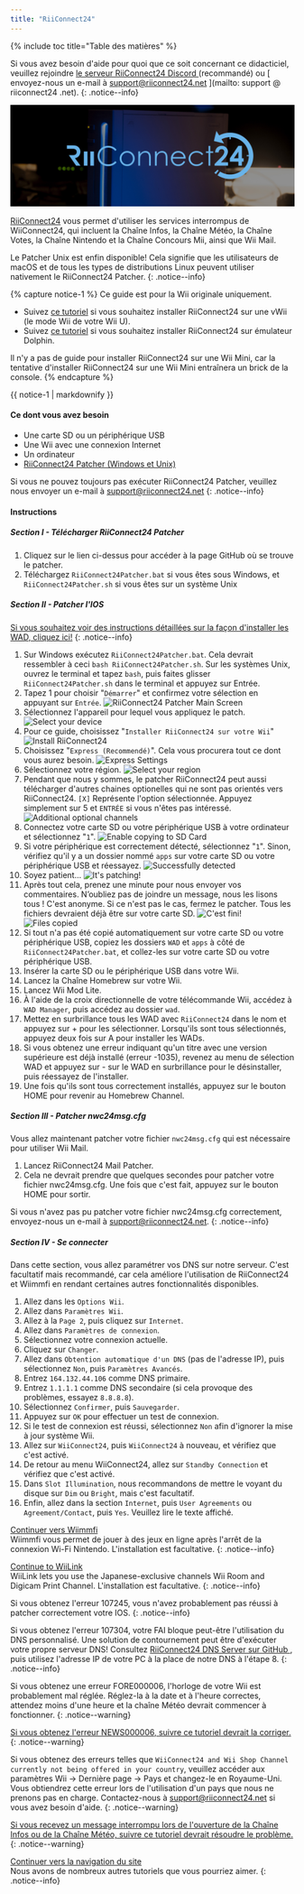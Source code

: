```yaml
---
title: "RiiConnect24"
---
```


{% include toc title="Table des matières" %}

Si vous avez besoin d'aide pour quoi que ce soit concernant ce didacticiel, veuillez rejoindre [ le serveur RiiConnect24 Discord ](https://discord.gg/rc24) (recommandé) ou \[ envoyez-nous un e-mail à support@riiconnect24.net \](mailto: support @ riiconnect24 .net).
{: .notice--info}

![RiiConnect24 Logo](/images/WiiRC24Logo.jpg)

[RiiConnect24](https://rc24.xyz/) vous permet d'utiliser les services interrompus de WiiConnect24, qui incluent la Chaîne Infos, la Chaîne Météo, la Chaîne Votes, la Chaîne Nintendo et la Chaîne Concours Mii, ainsi que Wii Mail.

Le Patcher Unix est enfin disponible! Cela signifie que les utilisateurs de macOS et de tous les types de distributions Linux peuvent utiliser nativement le RiiConnect24 Patcher.
{: .notice--info}

{% capture notice-1 %}
Ce guide est pour la Wii originale uniquement.

- Suivez [ce tutoriel](riiconnect24-vwii) si vous souhaitez installer RiiConnect24 sur une vWii (le mode Wii de votre Wii U).
- Suivez [ce tutoriel](riiconnect24-dolphin) si vous souhaitez installer RiiConnect24 sur émulateur Dolphin.

Il n'y a pas de guide pour installer RiiConnect24 sur une Wii Mini, car la tentative d'installer RiiConnect24 sur une Wii Mini entraînera un brick de la console.
{% endcapture %}

<div class="notice--warning">{{ notice-1 | markdownify }}</div>

#### Ce dont vous avez besoin

* Une carte SD ou un périphérique USB
* Une Wii avec une connexion Internet
* Un ordinateur
* [RiiConnect24 Patcher (Windows et Unix)](https://github.com/RiiConnect24/RiiConnect24-Patcher/releases)

Si vous ne pouvez toujours pas exécuter RiiConnect24 Patcher, veuillez nous envoyer un e-mail à support@riiconnect24.net
{: .notice--info}

#### Instructions

##### Section I - Télécharger RiiConnect24 Patcher

1. Cliquez sur le lien ci-dessus pour accéder à la page GitHub où se trouve le patcher.
2. Téléchargez `RiiConnect24Patcher.bat` si vous êtes sous Windows, et `RiiConnect24Patcher.sh` si vous êtes sur un système Unix

##### Section II - Patcher l'IOS

[Si vous souhaitez voir des instructions détaillées sur la façon d'installer les WAD, cliquez ici!](wiimodlite)
{: .notice--info}

1. Sur Windows exécutez `RiiConnect24Patcher.bat`. Cela devrait ressembler à ceci `bash RiiConnect24Patcher.sh`. Sur les systèmes Unix, ouvrez le terminal et tapez `bash`, puis faites glisser `RiiConnect24Patcher.sh` dans le terminal et appuyez sur Entrée.
2. Tapez 1 pour choisir "`Démarrer`" et confirmez votre sélection en appuyant sur `Entrée`. ![RiiConnect24 Patcher Main Screen](/images/RC24_Patcher/1.JPG)
3. Sélectionnez l'appareil pour lequel vous appliquez le patch. ![Select your device](/images/RC24_Patcher/2.JPG)
4. Pour ce guide, choisissez "`Installer RiiConnect24 sur votre Wii`" ![Install RiiConnect24](/images/RC24_Patcher/3.JPG)
5. Choisissez "`Express (Recommendé)`". Cela vous procurera tout ce dont vous aurez besoin. ![Express Settings](/images/RC24_Patcher/4.JPG)
6. Sélectionnez votre région. ![Select your region](/images/RC24_Patcher/5.JPG)
7. Pendant que nous y sommes, le patcher RiiConnect24 peut aussi télécharger d'autres chaines optionelles qui ne sont pas orientés vers RiiConnect24. `[X]` Représente l'option sélectionnée. Appuyez simplement sur 5 et `ENTRÉE` si vous n'êtes pas intéressé. ![Additional optional channels](/images/RC24_Patcher/6.JPG)
7. Connectez votre carte SD ou votre périphérique USB à votre ordinateur et sélectionnez "`1`". ![Enable copying to SD Card](/images/RC24_Patcher/7.JPG)
8. Si votre périphérique est correctement détecté, sélectionnez "`1`". Sinon, vérifiez qu'il y a un dossier nommé `apps` sur votre carte SD ou votre périphérique USB et réessayez. ![Successfully detected](/images/RC24_Patcher/8.JPG)
9. Soyez patient... ![It's patching!](/images/RC24_Patcher/9.JPG)
10. Après tout cela, prenez une minute pour nous envoyer vos commentaires. N’oubliez pas de joindre un message, nous les lisons tous ! C'est anonyme. Si ce n'est pas le cas, fermez le patcher. Tous les fichiers devraient déjà être sur votre carte SD. ![C'est fini!](/images/RC24_Patcher/10.JPG) ![Files copied](/images/RC24_Patcher/11.PNG)
11. Si tout n'a pas été copié automatiquement sur votre carte SD ou votre périphérique USB, copiez les dossiers `WAD` et `apps` à côté de `RiiConnect24Patcher.bat`, et collez-les sur votre carte SD ou votre périphérique USB.
12. Insérer la carte SD ou le périphérique USB dans votre Wii.
13. Lancez la Chaîne Homebrew sur votre Wii.
14. Lancez Wii Mod Lite.
15. À l'aide de la croix directionnelle de votre télécommande Wii, accédez à `WAD Manager`, puis accédez au dossier `wad`.
16. Mettez en surbrillance tous les WAD avec `RiiConnect24` dans le nom et appuyez sur + pour les sélectionner. Lorsqu'ils sont tous sélectionnés, appuyez deux fois sur A pour installer les WADs.
17. Si vous obtenez une erreur indiquant qu'un titre avec une version supérieure est déjà installé (erreur -1035), revenez au menu de sélection WAD et appuyez sur - sur le WAD en surbrillance pour le désinstaller, puis réessayez de l'installer.
18. Une fois qu'ils sont tous correctement installés, appuyez sur le bouton HOME pour revenir au Homebrew Channel.

##### Section III - Patcher nwc24msg.cfg

Vous allez maintenant patcher votre fichier `nwc24msg.cfg` qui est nécessaire pour utiliser Wii Mail.

1. Lancez RiiConnect24 Mail Patcher.
2. Cela ne devrait prendre que quelques secondes pour patcher votre fichier nwc24msg.cfg. Une fois que c'est fait, appuyez sur le bouton HOME pour sortir.

Si vous n'avez pas pu patcher votre fichier nwc24msg.cfg correctement, envoyez-nous un e-mail à [support@riiconnect24.net](mailto:support@riiconnect24.net).
{: .notice--info}

##### Section IV - Se connecter

Dans cette section, vous allez paramétrer vos DNS sur notre serveur. C'est facultatif mais recommandé, car cela améliore l'utilisation de RiiConnect24 et Wiimmfi en rendant certaines autres fonctionnalités disponibles.

1. Allez dans les `Options Wii`.
2. Allez dans `Paramètres Wii`.
3. Allez à la `Page 2`, puis cliquez sur `Internet`.
4. Allez dans `Paramètres de connexion`.
5. Sélectionnez votre connexion actuelle.
6. Cliquez sur `Changer`.
7. Allez dans `Obtention automatique d'un DNS` (pas de l'adresse IP), puis sélectionnez `Non`, puis `Paramètres Avancés`.
8. Entrez `164.132.44.106` comme DNS primaire.
9. Entrez `1.1.1.1` comme DNS secondaire (si cela provoque des problèmes, essayez `8.8.8.8`).
10. Sélectionnez `Confirmer`, puis `Sauvegarder`.
11. Appuyez sur `OK` pour effectuer un test de connexion.
12. Si le test de connexion est réussi, sélectionnez `Non` afin d'ignorer la mise à jour système Wii.
13. Allez sur `WiiConnect24`, puis `WiiConnect24` à nouveau, et vérifiez que c'est activé.
14. De retour au menu WiiConnect24, allez sur `Standby Connection` et vérifiez que c'est activé.
15. Dans `Slot Illumination`, nous recommandons de mettre le voyant du disque sur `Dim` ou `Bright`, mais c'est facultatif.
16. Enfin, allez dans la section `Internet`, puis `User Agreements` ou `Agreement/Contact`, puis `Yes`. Veuillez lire le texte affiché.


[Continuer vers Wiimmfi](wiimmfi)<br> Wiimmfi vous permet de jouer à des jeux en ligne après l'arrêt de la connexion Wi-Fi Nintendo. L'installation est facultative.
{: .notice--info}

[Continue to WiiLink](wiilink)<br> WiiLink lets you use the Japanese-exclusive channels Wii Room and Digicam Print Channel. L'installation est facultative.
{: .notice--info}

Si vous obtenez l'erreur 107245, vous n'avez probablement pas réussi à patcher correctement votre IOS.
{: .notice--info}

Si vous obtenez l'erreur 107304, votre FAI bloque peut-être l'utilisation du DNS personnalisé. Une solution de contournement peut être d'exécuter votre propre serveur DNS! Consultez [RiiConnect24 DNS Server sur GitHub ](https://github.com/RiiConnect24/DNS-Server), puis utilisez l'adresse IP de votre PC à la place de notre DNS à l'étape 8.
{: .notice--info}

Si vous obtenez une erreur FORE000006, l'horloge de votre Wii est probablement mal réglée. Réglez-la à la date et à l'heure correctes, attendez moins d'une heure et la chaîne Météo devrait commencer à fonctionner.
{: .notice--warning}

[Si vous obtenez l'erreur NEWS000006, suivre ce tutoriel devrait la corriger.](news000006)
{: .notice--warning}

Si vous obtenez des erreurs telles que `WiiConnect24 and Wii Shop Channel currently not being offered in your country`, veuillez accéder aux paramètres Wii -> Dernière page -> Pays et changez-le en Royaume-Uni. Vous obtiendrez cette erreur lors de l'utilisation d'un pays que nous ne prenons pas en charge. Contactez-nous à [support@riiconnect24.net](mailto:support@riiconnect24.net) si vous avez besoin d'aide.
{: .notice--warning}

[Si vous recevez un message interrompu lors de l'ouverture de la Chaîne Infos ou de la Chaîne Météo, suivre ce tutoriel devrait résoudre le problème.](deleting-vffs)
{: .notice--warning}

[Continuer vers la navigation du site](site-navigation)<br> Nous avons de nombreux autres tutoriels que vous pourriez aimer.
{: .notice--info}
